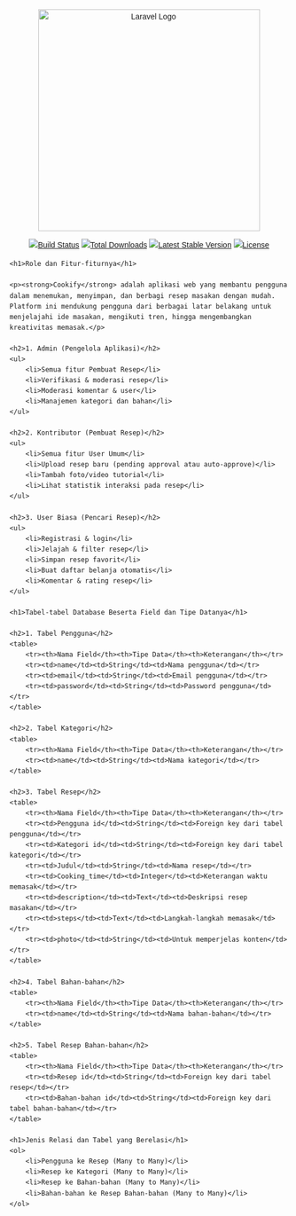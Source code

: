 <p align="center"><a href="https://laravel.com" target="_blank"><img src="https://raw.githubusercontent.com/laravel/art/master/logo-lockup/5%20SVG/2%20CMYK/1%20Full%20Color/laravel-logolockup-cmyk-red.svg" width="400" alt="Laravel Logo"></a></p>

<p align="center">
<a href="https://github.com/laravel/framework/actions"><img src="https://github.com/laravel/framework/workflows/tests/badge.svg" alt="Build Status"></a>
<a href="https://packagist.org/packages/laravel/framework"><img src="https://img.shields.io/packagist/dt/laravel/framework" alt="Total Downloads"></a>
<a href="https://packagist.org/packages/laravel/framework"><img src="https://img.shields.io/packagist/v/laravel/framework" alt="Latest Stable Version"></a>
<a href="https://packagist.org/packages/laravel/framework"><img src="https://img.shields.io/packagist/l/laravel/framework" alt="License"></a>
</p>

<!DOCTYPE html>
<html lang="id">
<head>
    <meta charset="UTF-8">
    <meta name="viewport" content="width=device-width, initial-scale=1.0">
    <title>Role dan Fitur Cookify</title>
    <style>
        body {
            font-family: Arial, sans-serif;
            margin: 20px;
            line-height: 1.6;
        }
        h1, h2, h3 {
            color: #2c3e50;
        }
        table {
            width: 100%;
            border-collapse: collapse;
            margin-bottom: 25px;
        }
        table, th, td {
            border: 1px solid #888;
        }
        th, td {
            padding: 10px;
            text-align: left;
        }
        ul {
            margin-left: 20px;
        }
    </style>
</head>
<body>

    <h1>Role dan Fitur-fiturnya</h1>

    <p><strong>Cookify</strong> adalah aplikasi web yang membantu pengguna dalam menemukan, menyimpan, dan berbagi resep masakan dengan mudah. Platform ini mendukung pengguna dari berbagai latar belakang untuk menjelajahi ide masakan, mengikuti tren, hingga mengembangkan kreativitas memasak.</p>

    <h2>1. Admin (Pengelola Aplikasi)</h2>
    <ul>
        <li>Semua fitur Pembuat Resep</li>
        <li>Verifikasi & moderasi resep</li>
        <li>Moderasi komentar & user</li>
        <li>Manajemen kategori dan bahan</li>
    </ul>

    <h2>2. Kontributor (Pembuat Resep)</h2>
    <ul>
        <li>Semua fitur User Umum</li>
        <li>Upload resep baru (pending approval atau auto-approve)</li>
        <li>Tambah foto/video tutorial</li>
        <li>Lihat statistik interaksi pada resep</li>
    </ul>

    <h2>3. User Biasa (Pencari Resep)</h2>
    <ul>
        <li>Registrasi & login</li>
        <li>Jelajah & filter resep</li>
        <li>Simpan resep favorit</li>
        <li>Buat daftar belanja otomatis</li>
        <li>Komentar & rating resep</li>
    </ul>

    <h1>Tabel-tabel Database Beserta Field dan Tipe Datanya</h1>

    <h2>1. Tabel Pengguna</h2>
    <table>
        <tr><th>Nama Field</th><th>Tipe Data</th><th>Keterangan</th></tr>
        <tr><td>name</td><td>String</td><td>Nama pengguna</td></tr>
        <tr><td>email</td><td>String</td><td>Email pengguna</td></tr>
        <tr><td>password</td><td>String</td><td>Password pengguna</td></tr>
    </table>

    <h2>2. Tabel Kategori</h2>
    <table>
        <tr><th>Nama Field</th><th>Tipe Data</th><th>Keterangan</th></tr>
        <tr><td>name</td><td>String</td><td>Nama kategori</td></tr>
    </table>

    <h2>3. Tabel Resep</h2>
    <table>
        <tr><th>Nama Field</th><th>Tipe Data</th><th>Keterangan</th></tr>
        <tr><td>Pengguna id</td><td>String</td><td>Foreign key dari tabel pengguna</td></tr>
        <tr><td>Kategori id</td><td>String</td><td>Foreign key dari tabel kategori</td></tr>
        <tr><td>Judul</td><td>String</td><td>Nama resep</td></tr>
        <tr><td>Cooking_time</td><td>Integer</td><td>Keterangan waktu memasak</td></tr>
        <tr><td>description</td><td>Text</td><td>Deskripsi resep masakan</td></tr>
        <tr><td>steps</td><td>Text</td><td>Langkah-langkah memasak</td></tr>
        <tr><td>photo</td><td>String</td><td>Untuk memperjelas konten</td></tr>
    </table>

    <h2>4. Tabel Bahan-bahan</h2>
    <table>
        <tr><th>Nama Field</th><th>Tipe Data</th><th>Keterangan</th></tr>
        <tr><td>name</td><td>String</td><td>Nama bahan-bahan</td></tr>
    </table>

    <h2>5. Tabel Resep Bahan-bahan</h2>
    <table>
        <tr><th>Nama Field</th><th>Tipe Data</th><th>Keterangan</th></tr>
        <tr><td>Resep id</td><td>String</td><td>Foreign key dari tabel resep</td></tr>
        <tr><td>Bahan-bahan id</td><td>String</td><td>Foreign key dari tabel bahan-bahan</td></tr>
    </table>

    <h1>Jenis Relasi dan Tabel yang Berelasi</h1>
    <ol>
        <li>Pengguna ke Resep (Many to Many)</li>
        <li>Resep ke Kategori (Many to Many)</li>
        <li>Resep ke Bahan-bahan (Many to Many)</li>
        <li>Bahan-bahan ke Resep Bahan-bahan (Many to Many)</li>
    </ol>

</body>
</html>
